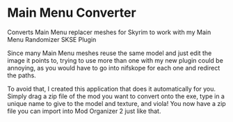 # Main Menu Converter
Converts Main Menu replacer meshes for Skyrim to work with my Main Menu Randomizer SKSE Plugin

Since many Main Menu meshes reuse the same model and just edit the image it points to, trying to use more than one
with my new plugin could be annoying, as you would have to go into nifskope for each one and redirect the paths.

To avoid that, I created this application that does it automatically for you. 
Simply drag a zip file of the mod you want to convert onto the exe, 
type in a unique name to give to the model and texture, and viola! 
You now have a zip file you can import into Mod Organizer 2 just like that.
